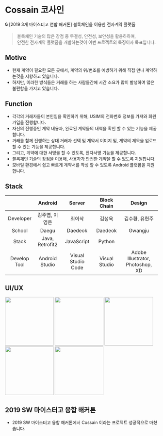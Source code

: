 # Cossain 코사인
🔒 [2019 3개 마이스터고 연합 해커톤] 블록체인을 이용한 전자계약 플랫폼

> 블록체인 기술의 많은 장점 중 무결성, 안전성, 보안성을 활용하하여,<br/>
> 안전한 전자계약 플랫폼을 개발하는것이 이번 프로젝트의 특징이자 목표입니다.

## Motive
- 현재 계약이 필요한 모든 곳에서, 계약의 위/변조를 예방하기 위해 직접 만나 계약하는것을 지향하고 있습니다.
- 하지만, 이러한 방식들은 거래를 하는 사람들간에 시간 소요가 많이 발생하여 많은 불편함을 가지고 있습니다.

## Function
- 각각의 거래자들이 본인임을 확인하기 위해, USIM의 전화번호 정보를 가져와 회원가입을 진행합니다.
- 자신의 진행중인 계약 내용과, 완료된 계약들의 내역을 확인 할 수 있는 기능을 제공합니다.
- 거래를 함께 진행하는 상대 거래자 선택 및 계약서 이미지 및, 계약의 제목을 업로드 할 수 있는 기능을 제공합니다.
- 그리고, 계약에 대한 서명을 할 수 있도록, 전자서명 기능을 제공합니다.
- 블록체인 기술의 장점을 이용해, 사용자가 안전한 계약을 할 수 있도록 지원합니다.
- 모바일 환경에서 쉽고 빠르게 계약서를 작성 할 수 있도록 Android 플랫폼을 지원합니다.

## Stack
|                      | Android     | Server        | Block Chain | Design  |
|:--------------------:|:---------------:|:------------------:|:-----:|:----:|
| Developer | 김주엽, 이영은 | 최이삭       |김성욱 |김수환, 유현주|
| School | Daegu | Daedeok       | Daedeok | Gwangju|
| Stack | Java, Retrofit2| JavaScript| Python| |
| Develop Tool     | Android Studio  | Visual Studio Code | Visual Studio| Adobe Illustrator, Photoshop, XD|

## UI/UX
<div>
<img width="160" src="https://user-images.githubusercontent.com/49600974/69478088-96897a80-0e31-11ea-8b50-989b302d6c39.jpg"></img>
<img width="160" src="https://user-images.githubusercontent.com/49600974/69478089-96897a80-0e31-11ea-8d16-cc6dd0e89d40.jpg"></img>
<img width="160" src="https://user-images.githubusercontent.com/49600974/69478090-96897a80-0e31-11ea-9511-986b6163885d.jpg"></img>
<img width="160" src="https://user-images.githubusercontent.com/49600974/69478091-97221100-0e31-11ea-9785-a33047b7c735.jpg"></img>
<img width="160" src="https://user-images.githubusercontent.com/49600974/69478087-95f0e400-0e31-11ea-9e3c-a66dcd42fe0a.jpg"></img>
</div>

## 2019 SW 마이스터고 융합 해커톤
  - 2019 SW 마이스터고 융합 해커톤에서 Cossain 이라는 프로젝트 성공적으로 마쳤습니다.
 

 
